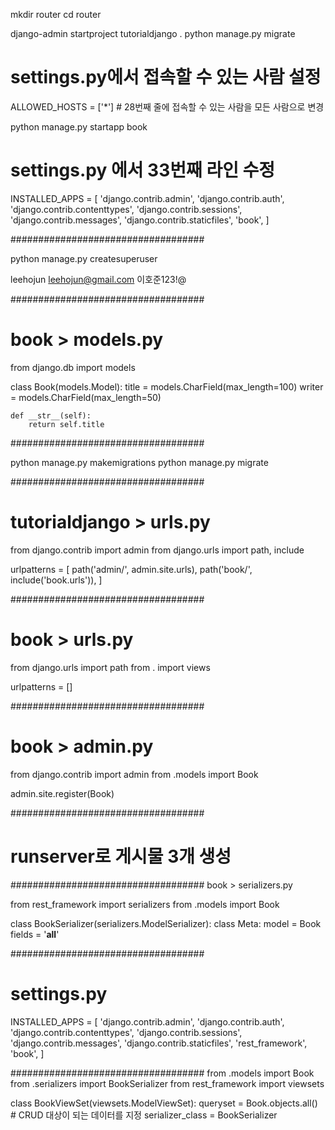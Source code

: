 mkdir router
cd router

django-admin startproject tutorialdjango .
python manage.py migrate

# settings.py에서 접속할 수 있는 사람 설정
ALLOWED_HOSTS = ['*'] # 28번째 줄에 접속할 수 있는 사람을 모든 사람으로 변경

python manage.py startapp book

# settings.py 에서 33번째 라인 수정
INSTALLED_APPS = [
    'django.contrib.admin',
    'django.contrib.auth',
    'django.contrib.contenttypes',
    'django.contrib.sessions',
    'django.contrib.messages',
    'django.contrib.staticfiles',
    'book',
]

###################################

python manage.py createsuperuser

leehojun
leehojun@gmail.com
이호준123!@

###################################
# book > models.py

from django.db import models

class Book(models.Model):
    title = models.CharField(max_length=100)
    writer = models.CharField(max_length=50)

    def __str__(self):
        return self.title

###################################

python manage.py makemigrations
python manage.py migrate

###################################

# tutorialdjango > urls.py
from django.contrib import admin
from django.urls import path, include

urlpatterns = [
    path('admin/', admin.site.urls),
    path('book/', include('book.urls')),
]

###################################
# book > urls.py

from django.urls import path
from . import views

urlpatterns = []

###################################
# book > admin.py

from django.contrib import admin
from .models import Book

admin.site.register(Book)

###################################

# runserver로 게시물 3개 생성

###################################
book > serializers.py

from rest_framework import serializers
from .models import Book

class BookSerializer(serializers.ModelSerializer):
    class Meta:
        model = Book
        fields = '__all__'

###################################
# settings.py

INSTALLED_APPS = [
    'django.contrib.admin',
    'django.contrib.auth',
    'django.contrib.contenttypes',
    'django.contrib.sessions',
    'django.contrib.messages',
    'django.contrib.staticfiles',
    'rest_framework',
    'book',
]

###################################
from .models import Book
from .serializers import BookSerializer
from rest_framework import viewsets

class BookViewSet(viewsets.ModelViewSet):
    queryset = Book.objects.all() # CRUD 대상이 되는 데이터를 지정
    serializer_class = BookSerializer